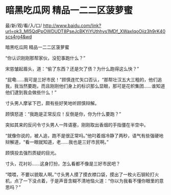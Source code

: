 # 暗黑吃瓜网 精品一二二区菠萝蜜

最/新/观/看/入/口/ http://www.baidu.com/link?url=ok3_Ml5QdPpOWDUDT8PseJcBKYiYUthhvs1MDf_XWaxIqoOiiz3h9rK40scs4rg4&wd

暗黑吃瓜网 精品一二二区菠萝蜜

“你认识刚刚那帮家伙，没犯事跑什么？”

宋慈皱起眉头，道：“偷了东西？还是欠了债？为什么跑得这么快？”

“屁嘞……我可是三好市民！”顾慎连忙矢口否认，“那帮壮汉五大三粗的，他们追我，我当然要跑，而且刚刚他们身上的标识那么显眼，那可是花帜集团……谁知道他们逮到我会做些什么！”

寸头男人摩挲下巴，颇有些好笑地听顾慎辩解。

顾慎怒道：“我跑是正常反应！反倒是你，你为什么要跑？”

突如其来的反问令寸头男人一阵语塞，刚刚取出香烟的手指僵在半空中。

“就像你说的，被人追，跑不是很正常吗。”他叼着烟冷静了两秒，语气有些强硬地辩解道，“看一眼就知道，老……我也是三好市民啊。”

顾慎投去强烈质疑的目光。

寸头，花衬衫……这身打扮，怎么看都不像是三好市民吧？

“喂喂，不要以貌取人啊。”寸头男人摸了摸衣襟口袋，摸出了一枚火石钢轮打火机，点了一下没点着，于是声音含糊不清地恼火道：“你以为我看不懂你眼里的意思吗？”
